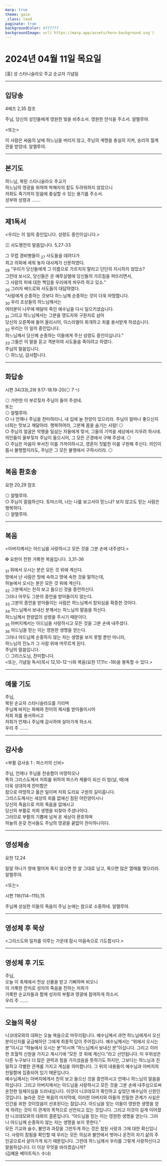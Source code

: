 ```yaml
---
marp: true
theme: gaia
_class: lead
paginate: true
backgroundColor: #ffffff
backgroundImage: url('https://marp.app/assets/hero-background.svg')
---
```


# 2024년 04월 11일 목요일

[홍] 성 스타니슬라오 주교 순교자 기념일  




---

## 입당송

4에즈 2,35 참조

주님, 당신의 성인들에게 영원한 빛을 비추소서. 영원한 안식을 주소서. 알렐루야.  
  
<또는>  
  
이 사람은 싸움의 날에 하느님을 버리지 않고, 주님의 계명을 충실히 지켜, 승리의 월계관을 받았네. 알렐루야.  


---

## 본기도

하느님, 복된 스타니슬라오 주교가  
하느님의 영광을 위하여 박해자의 칼도 두려워하지 않았으니  
저희도 죽기까지 믿음에 충실할 수 있는 용기를 주소서.  
성부와 성령과 …….  
  


---

## 제1독서

<우리는 이 일의 증인입니다. 성령도 증인이십니다.>

▥ 사도행전의 말씀입니다. 5,27-33

그 무렵 경비병들이 <sub>27</sub> 사도들을 데려다가  
최고 의회에 세워 놓자 대사제가 신문하였다.  
<sub>28</sub> “우리가 당신들에게 그 이름으로 가르치지 말라고 단단히 지시하지 않았소?  
그런데 보시오, 당신들은 온 예루살렘에 당신들의 가르침을 퍼뜨리면서,  
그 사람의 피에 대한 책임을 우리에게 씌우려 하고 있소.”  
<sub>29</sub> 그러자 베드로와 사도들이 대답하였다.  
“사람에게 순종하는 것보다 하느님께 순종하는 것이 더욱 마땅합니다.  
<sub>30</sub> 우리 조상들의 하느님께서는  
여러분이 나무에 매달아 죽인 예수님을 다시 일으키셨습니다.  
<sub>31</sub> 그리고 하느님께서는 그분을 영도자와 구원자로 삼아  
당신의 오른쪽에 들어 올리시어, 이스라엘이 회개하고 죄를 용서받게 하셨습니다.  
<sub>32</sub> 우리는 이 일의 증인입니다.  
하느님께서 당신께 순종하는 이들에게 주신 성령도 증인이십니다.”  
<sub>33</sub> 그들은 이 말을 듣고 격분하여 사도들을 죽이려고 하였다.  
주님의 말씀입니다.  
◎ 하느님, 감사합니다.  
  


---

## 화답송

시편 34(33),2와 9.17-18.19-20(◎ 7ㄱ)

◎ 가련한 이 부르짖자 주님이 들어 주셨네.  
또는  
◎ 알렐루야.  
○ 나 언제나 주님을 찬미하리니, 내 입에 늘 찬양이 있으리라. 주님이 얼마나 좋으신지 너희는 맛보고 깨달아라. 행복하여라, 그분께 몸을 숨기는 사람! ◎  
○ 주님의 얼굴은 악행을 일삼는 자들에게 맞서, 그들의 기억을 세상에서 지우려 하시네. 의인들이 울부짖자 주님이 들으시어, 그 모든 곤경에서 구해 주셨네. ◎  
○ 주님은 마음이 부서진 이를 가까이하시고, 영혼이 짓밟힌 이를 구원해 주신다. 의인이 몹시 불행할지라도, 주님은 그 모든 불행에서 구하시리라. ◎  
  


---

## 복음 환호송

요한 20,29 참조

◎ 알렐루야.  
○ 주님이 말씀하신다. 토마스야, 너는 나를 보고서야 믿느냐? 보지 않고도 믿는 사람은 행복하다.  
◎ 알렐루야.  
  


---

## 복음

<아버지께서는 아드님을 사랑하시고 모든 것을 그분 손에 내주셨다.>

✠ 요한이 전한 거룩한 복음입니다. 3,31-36

<sub>31</sub> 위에서 오시는 분은 모든 것 위에 계신다.  
땅에서 난 사람은 땅에 속하고 땅에 속한 것을 말하는데,  
하늘에서 오시는 분은 모든 것 위에 계신다.  
<sub>32</sub> 그분께서는 친히 보고 들으신 것을 증언하신다.  
그러나 아무도 그분의 증언을 받아들이지 않는다.  
<sub>33</sub> 그분의 증언을 받아들이는 사람은 하느님께서 참되심을 확증한 것이다.  
<sub>34</sub> 하느님께서 보내신 분께서는 하느님의 말씀을 하신다.  
하느님께서 한량없이 성령을 주시기 때문이다.  
<sub>35</sub> 아버지께서는 아드님을 사랑하시고 모든 것을 그분 손에 내주셨다.  
<sub>36</sub> 아드님을 믿는 이는 영원한 생명을 얻는다.  
그러나 아드님께 순종하지 않는 자는 생명을 보지 못할 뿐만 아니라,  
하느님의 진노가 그 사람 위에 머무르게 된다.  
주님의 말씀입니다.  
◎ 그리스도님, 찬미합니다.  
<또는, 기념일 독서(묵시 12,10-12ㄱ)와 복음(요한 17,11ㄷ-19)을 봉독할 수 있다.>  
  


---

## 예물 기도

주님,  
복된 순교자 스타니슬라오를 기리며  
주님께 바치는 화해와 찬미의 제사를 받아들이시어  
저희 죄를 용서하시고  
저희가 언제나 주님께 감사하며 살아가게 하소서.  
우리 주 …….  
  


---

## 감사송

<부활 감사송 1 : 파스카의 신비>

주님, 언제나 주님을 찬송함이 마땅하오나  
특히 그리스도께서 저희를 위하여 파스카 제물이 되신 이 밤(날, 때)에  
더욱 성대하게 찬미함은  
참으로 마땅하고 옳은 일이며 저희 도리요 구원의 길이옵니다.  
그리스도께서는 세상의 죄를 없애신 참된 어린양이시니  
당신의 죽음으로 저희 죽음을 없애시고  
당신의 부활로 저희 생명을 되찾아 주셨나이다.  
그러므로 부활의 기쁨에 넘쳐 온 세상이 환호하며  
하늘의 온갖 천사들도 주님의 영광을 끝없이 찬미하나이다.  
  


---

## 영성체송

요한 12,24

밀알 하나가 땅에 떨어져 죽지 않으면 한 알 그대로 남고, 죽으면 많은 열매를 맺으리라. 알렐루야.  
  
<또는>  
  
시편 116(114─115),15  
  
주님께 성실한 이들의 죽음이 주님 눈에는 참으로 소중하네. 알렐루야.  


---

## 영성체 후 묵상

<그리스도와 일치를 이루는 가운데 잠시 마음속으로 기도합시다.>  


---

## 영성체 후 기도

주님,  
오늘 이 축제에서 천상 선물을 받고 기뻐하며 비오니  
이 거룩한 잔치로 성자의 죽음을 전하는 저희가  
거룩한 순교자들과 함께 성자의 부활과 영광에 참여하게 하소서.  
우리 주 …….  
  


---

## 오늘의 묵상

니코데모와의 대화는 오늘 복음으로 마무리됩니다. 예수님께서 과연 하느님에게서 오신 분이신지를 궁금해하던 그에게 최종적 답이 주어집니다. 예수님께서는 “위에서 오시는 분”이시고 “하늘에서 오시는 분”이시며 “하느님께서 보내신 분”이십니다. 그리고 이러한 초월적 신원을 가지고 계시기에 “모든 것 위에 계신다.”라고 선언됩니다. 이 우위성은 다른 누구보다 더 많은 권력과 힘을 가지셨음을 뜻하기도 하지만, 그보다는 하느님과 친밀하고 각별한 관계를 가지고 계심을 의미합니다. 그 뒤의 내용들이 예수님과 아버지의 친밀함에 집중되어 있기 때문입니다.  
예수님께서는 아버지에게서 친히 보고 들으신 것을 증언하시고 언제나 하느님의 말씀을 하십니다. 그리고 아버지께서는 아드님을 사랑하시고 모든 것을 그분 손에 내주심으로써 온전한 일체이심을 드러내십니다. 이것이 니코데모가 확인하고 싶었던 예수님의 신원인 것입니다. 놀라운 것은 복음의 마지막에, 이러한 아버지와 아들의 친밀한 관계가 사실은 인간을 위한 것이었음이 선포된다는 점입니다. 아드님을 믿는 이들이 영원한 생명을 얻게 하려는 것이 이 관계의 목적으로 선언되고 있는 것입니다. 그리고 이것이 길게 이어졌던 니코데모와의 대화의 결론입니다. “아드님을 믿는 이는 영원한 생명을 얻는다. 그러나 아드님께 순종하지 않는 자는 생명을 보지 못한다.”  
모든 기교와 술수, 불안과 과장을 그만두게 하는 것은 참된 사랑과 그에 대한 확신입니다. 사랑이 참됨을 확인할 때 우리는 모든 의심과 불안에서 벗어나 온전히 자기 삶의 주인공으로서 살아가게 되기 때문입니다. 그런데 하느님께서 우리를 그렇게 사랑하신다고 말씀하십니다. 더 이상 무엇을 바라겠습니까?  
(김혜윤 베아트릭스 수녀)  


---